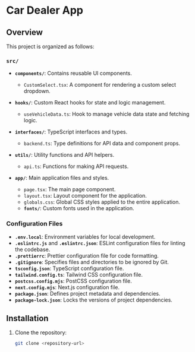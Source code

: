 # Car Dealer App

## Overview

This project is organized as follows:

### `src/`

- **`components/`**: Contains reusable UI components.
  - `CustomSelect.tsx`: A component for rendering a custom select dropdown.

- **`hooks/`**: Custom React hooks for state and logic management.
  - `useVehicleData.ts`: Hook to manage vehicle data state and fetching logic.

- **`interfaces/`**: TypeScript interfaces and types.
  - `backend.ts`: Type definitions for API data and component props.

- **`utils/`**: Utility functions and API helpers.
  - `api.ts`: Functions for making API requests.

- **`app/`**: Main application files and styles.
  - `page.tsx`: The main page component.
  - `layout.tsx`: Layout component for the application.
  - `globals.css`: Global CSS styles applied to the entire application.
  - **`fonts/`**: Custom fonts used in the application.

### Configuration Files

- **`.env.local`**: Environment variables for local development.
- **`.eslintrc.js`** and **`.eslintrc.json`**: ESLint configuration files for linting the codebase.
- **`.prettierrc`**: Prettier configuration file for code formatting.
- **`.gitignore`**: Specifies files and directories to be ignored by Git.
- **`tsconfig.json`**: TypeScript configuration file.
- **`tailwind.config.ts`**: Tailwind CSS configuration file.
- **`postcss.config.mjs`**: PostCSS configuration file.
- **`next.config.mjs`**: Next.js configuration file.
- **`package.json`**: Defines project metadata and dependencies.
- **`package-lock.json`**: Locks the versions of project dependencies.

## Installation

1. Clone the repository:
   ```bash
   git clone <repository-url>
